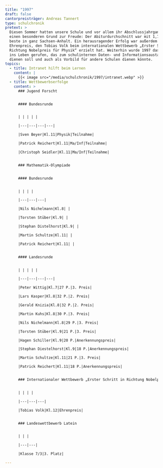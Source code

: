 ```yaml
---
title: "1997"
draft: false
cantorpreisträger: Andreas Tannert
type: schulchronik
pretext: >
  Diesen Sommer hatten unsere Schule und vor allem ihr Abschlussjahrgang
  einen besonderen Grund zur Freude: Der Abiturdurchschnitt war mit 1,7 der
  beste in ganz Sachsen-Anhalt. Ein herausragender Erfolg war außerdem der
  Ehrenpreis, den Tobias Volk beim internationalen Wettbewerb „Erster Schritt in
  Richtung Nobelpreis für Physik“ erzielt hat. Weiterhin wurde 1997 das Intranet
  ins Leben gerufen, das zum schulinternen Daten- und Informationsaustausch
  dienen soll und auch als Vorbild für andere Schulen dienen könnte.
topics:
  - title: Intranet hilft beim Lernen
    content: |
      {{< image src="/media/schulchronik/1997/intranet.webp" >}}
  - title: Wettbewerbserfolge
    content: >
      ### Jugend Forscht


      #### Bundesrunde


      | | | | |

      |---|---|---|---|

      |Sven Beyer|Kl.11|Physik|Teilnahme|

      |Patrick Reichert|Kl.11|Ma/Inf|Teilnahme|

      |Christoph Seidler|Kl.11|Ma/Inf|Teilnahme|


      ### Mathematik-Olympiade


      #### Bundesrunde


      | | | |

      |---|---|---|

      |Nils Nichelmann|Kl.8| |

      |Torsten Stüber|Kl.9| |

      |Stephan Distelhorst|Kl.9| |

      |Martin Schultze|Kl.11| |

      |Patrick Reichert|Kl.11| |


      #### Landesrunde


      | | | | |

      |---|---|---|---|

      |Peter Wittig|Kl.7|27 P.|3. Preis|

      |Lars Kasper|Kl.8|32 P.|2. Preis|

      |Gerald Knizia|Kl.8|32 P.|2. Preis|

      |Martin Kuhs|Kl.8|30 P.|3. Preis|

      |Nils Nichelmann|Kl.8|29 P.|3. Preis|

      |Torsten Stüber|Kl.9|21 P.|3. Preis|

      |Hagen Schiller|Kl.9|20 P.|Anerkennungspreis|

      |Stephan Diestelhorst|Kl.9|18 P.|Anerkennungspreis|

      |Martin Schultze|Kl.11|21 P.|3. Preis|

      |Patrick Reichert|Kl.11|18 P.|Anerkennungspreis|


      ### Internationaler Wettbewerb „Erster Schritt in Richtung Nobelpreis für Physik“


      | | | |

      |---|---|---|

      |Tobias Volk|Kl.12|Ehrenpreis|


      ### Landeswettbewerb Latein


      | | |

      |---|---|

      |Klasse 7/3|3. Platz|

---
```




